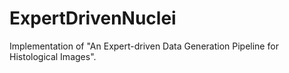 # ExpertDrivenNuclei

Implementation of "An Expert-driven Data Generation Pipeline for Histological Images".

